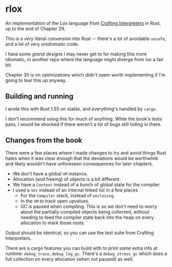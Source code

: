 # rlox

An implementation of the Lox language from [Crafting Interpreters][book] in
Rust, up to the end of Chapter 29.

[book]: https://craftinginterpreters.com

This is a _very_ literal conversion into Rust -- there's a _lot_ of avoidable
`unsafe`, and a lot of very unidiomatic code.

I have some _grand designs_ I may never get to for making this more idiomatic,
in another repo where the language might diverge from lox a fair bit.

Chapter 30 is on optimizations which didn't seem worth implementing if I'm going
to tear this up anyway.

## Building and running

I wrote this with Rust 1.55 on stable, and everything's handled by `cargo`.

I don't recommend using this for much of anything. While the book's tests pass,
I would be shocked if there weren't a lot of bugs still hiding in there.

## Changes from the book

There were a few places where I made changes to try and avoid things
Rust hates when it was clear enough that the deviations would be worthwhile and
likely wouldn't have unforeseen consequences for later chapters.

- We don't have a global `VM` instance.
- Allocation (and freeing) of objects is a bit different.
- We have a `Context` instead of a bunch of global state for the compiler.
- I used a `Vec` instead of an internal linked list in a few places
  - For the `Compiler` stack, instead of `enclosing`.
  - In the `VM` to track open upvalues.
  - GC is paused when compiling. This is so we don't need to worry about the
    partially-compiled objects being collected, without needing to feed the
    compiler state back into the heap on every allocation to mark those roots.

Output should be identical, so you can use the test suite from Crafting
Interpreters.

There are a cargo features you can build with to print some extra info at
runtime: `debug_trace`, `debug_log_gc`. There's a `debug_stress_gc` which does a
full collection on every allocation (when not paused) as well.

